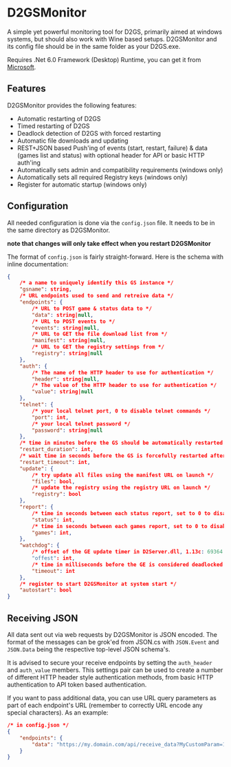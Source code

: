 # D2GSMonitor
A simple yet powerful monitoring tool for D2GS, primarily aimed at windows systems, but should also work with Wine based setups.
D2GSMonitor and its config file should be in the same folder as your D2GS.exe.

Requires .Net 6.0 Framework (Desktop) Runtime, you can get it from [Microsoft](https://dotnet.microsoft.com/en-us/download/dotnet/6.0).

## Features
D2GSMonitor provides the following features:
 - Automatic restarting of D2GS
 - Timed restarting of D2GS
 - Deadlock detection of D2GS with forced restarting
 - Automatic file downloads and updating
 - REST+JSON based Push'ing of events (start, restart, failure) & data (games list and status) with optional header for API or basic HTTP auth'ing
 - Automatically sets admin and compatibility requirements (windows only)
 - Automatically sets all required Registry keys (windows only)
 - Register for automatic startup (windows only)
 
 ## Configuration
All needed configuration is done via the `config.json` file. It needs to be in the same directory as D2GSMonitor.

**note that changes will only take effect when you restart D2GSMonitor**

The format of `config.json` is fairly straight-forward. 
Here is the schema with inline documentation: 
```json
{
	/* a name to uniquely identify this GS instance */
	"gsname": string,
	/* URL endpoints used to send and retreive data */
	"endpoints": {
		/* URL to POST game & status data to */
		"data": string|null,
		/* URL to POST events to */
		"events": string|null,
		/* URL to GET the file download list from */
		"manifest": string|null,
		/* URL to GET the registry settings from */
		"registry": string|null
	},
	"auth": {
		/* The name of the HTTP header to use for authentication */
		"header": string|null,
		/* The value of the HTTP header to use for authentication */
		"value": string|null
	},
	"telnet": {
		/* your local telnet port, 0 to disable telnet commands */
		"port": int,
		/* your local telnet password */
		"password": string|null
	},
	/* time in minutes before the GS should be automatically restarted (requires telnet) */
	"restart_duration": int,
	/* wait time in seconds before the GS is forcefully restarted after a restart command was sent */
	"restart_timeout": int,
	"update": {
		/* try update all files using the manifest URL on launch */
		"files": bool,
		/* update the registry using the registry URL on launch */
		"registry": bool
	},
	"report": {
		/* time in seconds between each status report, set to 0 to disable (requires endpoints.data) */
		"status": int,
		/* time in seconds between each games report, set to 0 to disable (requires endpoints.data) */
		"games": int,
	},
	"watchdog": {
		/* offset of the GE update timer in D2Server.dll, 1.13c: 69364 */
		"offest": int,
		/* time in milliseconds before the GE is considered deadlocked */
		"timeout": int
	},
	/* register to start D2GSMonitor at system start */
	"autostart": bool
}
```

## Receiving JSON
All data sent out via web requests by D2GSMonitor is JSON encoded.
The format of the messages can be grok'ed from JSON.cs with `JSON.Event` and `JSON.Data` being the respective top-level JSON schema's.

It is advised to secure your receive endpoints by setting the `auth_header` and `auth_value` members.
This settings pair can be used to create a number of different HTTP header style authentication methods, from basic HTTP authentication to API token based authentication.

If you want to pass additional data, you can use URL query parameters as part of each endpoint's URL (remember to correctly URL encode any special characters).
As an example:
```json
/* in config.json */
{
	"endpoints": {
		"data": "https://my.domain.com/api/receive_data?MyCustomParam=123&AnotherCustomParam=abc"
	}
}
```